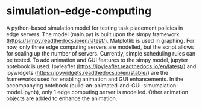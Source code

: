 # simulation-edge-computing
A python-based simulation model for testing task placement policies in edge servers.
The model (main.py) is built upon the simpy framework (https://simpy.readthedocs.io/en/latest/). Matplotlib is used in graphing.
For now, only three edge computing servers are modelled, but the script allows for scaling up the number of servers.
Currently, simple scheduling rules can be tested.
To add animation and GUI features to the simpy model, jupyter notebook is used. Ipyleaflet (https://ipyleaflet.readthedocs.io/en/latest/) and ipywidgets (https://ipywidgets.readthedocs.io/en/stable/) are the frameworks used for enabling animation and GUI enhancements.
In the accompanying notebook (build-an-animated-and-GUI-simumalation-model.ipynb), only 1 edge computing server is modelled. Other animation objects are added to enhance the animation.

